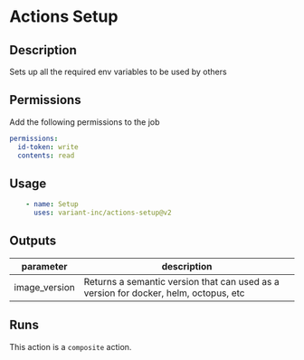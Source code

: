 # Actions Setup
<!-- action-docs-description -->
## Description

Sets up all the required env variables to be used by others

## Permissions

Add the following permissions to the job

```yaml
permissions:
  id-token: write
  contents: read
```

## Usage

```yaml
    - name: Setup
      uses: variant-inc/actions-setup@v2
```
<!-- action-docs-description -->

<!-- markdownlint-disable line-length -->
<!-- action-docs-inputs -->

<!-- action-docs-inputs -->
<!-- markdownlint-enable line-length -->

<!-- action-docs-outputs -->
## Outputs

| parameter | description |
| --- | --- |
| image_version | Returns a semantic version that can used as a version for docker, helm, octopus, etc |
<!-- action-docs-outputs -->

<!-- action-docs-runs -->
## Runs

This action is a `composite` action.
<!-- action-docs-runs -->
